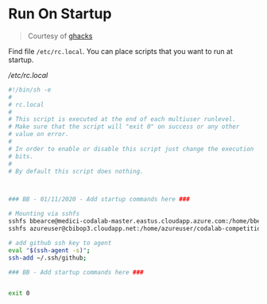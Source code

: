 # Run On Startup

> Courtesy of [ghacks](https://www.ghacks.net/2009/04/04/get-to-know-linux-the-etcinitd-directory/)

Find file ```/etc/rc.local```. You can place scripts that you want to run at startup.

*/etc/rc.local*
```bash
#!/bin/sh -e
#
# rc.local
#
# This script is executed at the end of each multiuser runlevel.
# Make sure that the script will "exit 0" on success or any other
# value on error.
#
# In order to enable or disable this script just change the execution
# bits.
#
# By default this script does nothing.



### BB - 01/11/2020 - Add startup commands here ###

# Mounting via sshfs
sshfs bbearce@medici-codalab-master.eastus.cloudapp.azure.com:/home/bbearce/src/MedICI/codalab-competitions /home/bbearce/mounts/medici;
sshfs azureuser@cbibop3.cloudapp.net:/home/azureuser/codalab-competitions /home/bbearce/mounts/cbibop3;

# add github ssh key to agent
eval "$(ssh-agent -s)";
ssh-add ~/.ssh/github;

### BB - Add startup commands here ###


exit 0

```